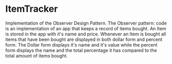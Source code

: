 # ItemTracker
Implementation of the Observer Design Pattern.
The Observer pattern: code is an implementation of an app that keeps a record of items bought. An Item is stored in the app with it's name and price. Whenever an Item is bought all items that have been bought are displayed in both dollar form and percent form. The Dollar form displays it's name and it's value while the percent form displays the name and the total percentage it has compared to the total amount of items bought.
